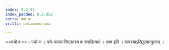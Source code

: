```yaml
---
index: 8.2.52
index_padded: 8.2.052
sutra: पचो वः
vritti: balamanorama

---
```

<<पचो वः>> - पचो वः । पचेः परस्य निष्टातस्य वः स्यादित्यर्थः । पक्व इति । वत्वस्याऽसिद्धत्वात्कुत्वम् । 